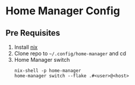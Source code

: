 # Home Manager Config

## Pre Requisites

1. Install [nix](https://nixos.org/download.html)
2. Clone repo to `~/.config/home-manager` and cd
4. Home Manager switch
    ```
    nix-shell -p home-manager
    home-manager switch --flake .#<user>@<host>
    ```
